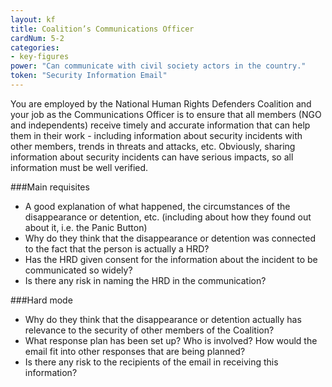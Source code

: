 ```yaml
---
layout: kf
title: Coalition’s Communications Officer
cardNum: 5-2
categories:
- key-figures
power: "Can communicate with civil society actors in the country."
token: "Security Information Email"
---
```

You are employed by the National Human Rights Defenders Coalition and your job as the Communications Officer is to ensure that all members (NGO and independents) receive timely and accurate information that can help them in their work - including information about security incidents with other members, trends in threats and attacks, etc. Obviously, sharing information about security incidents can have serious impacts, so all information must be well verified.

###Main requisites
- A good explanation of what happened, the circumstances of the disappearance or detention, etc. (including about how they found out about it, i.e. the Panic Button)
- Why do they think that the disappearance or detention was connected to the fact that the person is actually a HRD?
- Has the HRD given consent for the information about the incident to be communicated so widely?
- Is there any risk in naming the HRD in the communication?

###Hard mode
- Why do they think that the disappearance or detention actually has relevance to the security of other members of the Coalition?
- What response plan has been set up? Who is involved? How would the email fit into other responses that are being planned?
- Is there any risk to the recipients of the email in receiving this information?
